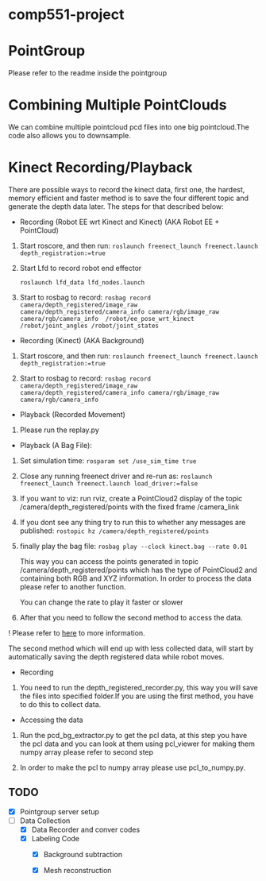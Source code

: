 # comp551-project

# PointGroup

Please refer to the readme inside the pointgroup

# Combining Multiple PointClouds

We can combine multiple pointcloud pcd files into one big pointcloud.The code also allows you to downsample.

# Kinect Recording/Playback

There are possible ways to record the kinect data, first one, the hardest, memory efficient
and faster method is to save the four different topic and generate the depth data later.
The steps for that described below:

* Recording (Robot EE wrt Kinect and Kinect) (AKA Robot EE + PointCloud)
1. Start roscore, and then run:
    ```roslaunch freenect_launch freenect.launch depth_registration:=true```

2. Start Lfd to record robot end effector

    ```roslaunch lfd_data lfd_nodes.launch```

3. Start to rosbag to record:
    ```rosbag record camera/depth_registered/image_raw camera/depth_registered/camera_info camera/rgb/image_raw camera/rgb/camera_info  /robot/ee_pose_wrt_kinect /robot/joint_angles /robot/joint_states```

* Recording (Kinect) (AKA Background)
1. Start roscore, and then run:
    ```roslaunch freenect_launch freenect.launch depth_registration:=true```

2. Start to rosbag to record:
    ```rosbag record camera/depth_registered/image_raw camera/depth_registered/camera_info camera/rgb/image_raw camera/rgb/camera_info ```

* Playback (Recorded Movement)

1. Please run the replay.py

* Playback (A Bag File):
1. Set simulation time:
    ```rosparam set /use_sim_time true```
2. Close any running freenect driver and re-run as:
    ```roslaunch freenect_launch freenect.launch load_driver:=false```

3. If you want to viz: 
    run rviz, create a PointCloud2 display of the topic /camera/depth_registered/points with the fixed frame 
    /camera_link 

4. If you dont see any thing try to run this to whether any messages are published:
    ```rostopic hz /camera/depth_registered/points```

5. finally play the bag file:
    ```rosbag play --clock kinect.bag --rate 0.01```

    This way you can access the points generated in topic /camera/depth_registered/points which has the type of PointCloud2
    and containing both RGB and XYZ information. In order to process the data please refer to another function.

    You can change the rate to play it faster or slower

6. After that you need to follow the second method to access the data.

! Please refer to [here](http://wiki.ros.org/openni_launch/Tutorials/BagRecordingPlayback) to more information.

The second method which will end up with less collected data, will start by automatically saving the depth registered data 
while robot moves.

* Recording

1. You need to run the depth_registered_recorder.py, this way you will save the files into specified folder.If you are
    using the first method, you have to do this to collect data. 

* Accessing the data

1. Run the pcd_bg_extractor.py to get the pcl data, at this step you have the pcl data and you can look at them using
    pcl_viewer for making them numpy array please refer to second step

2. In order to make the pcl to numpy array please use pcl_to_numpy.py. 


## TODO
- [x] Pointgroup server setup
- [ ] Data Collection
    - [x] Data Recorder and conver codes
    - [x] Labeling Code
      - [x] Background subtraction
      - [x] Mesh reconstruction

  


